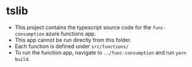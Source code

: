 # tslib

- This project contains the typescript source code for the `func-consumption` azure functions app.
- This app cannot be run directly from this folder.
- Each function is defined under `src/functions/`
- To run the function app, navigate to `../func-consumption` and run `yarn build`.
